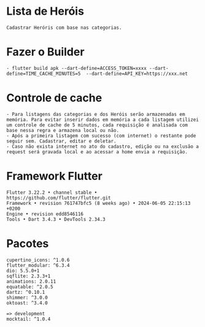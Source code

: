 # Lista de Heróis

    Cadastrar Heróris com base nas categorias.

# Fazer o Builder
    - flutter build apk --dart-define=ACCESS_TOKEN=xxxx --dart-define=TIME_CACHE_MINUTES=5  --dart-define=API_KEY=https://xxx.net

# Controle de cache

    - Para listagens das categorias e dos Heróis serão armazenadas em memória. Para evitar inserir dados em memória a cada listagem utilizei um controle de cache de 5 minutos, cada requisição é analisada com base nessa regra e armazena local ou não.
    - Após a primeira listagem com sucesso (com internet) o restante pode seguir sem. Cadastrar, editar e deletar.
    - Caso não exista internet no ato do cadastro, edição ou na exclusão a request será gravada local e ao acessar a home envia a requisição.

# Framework Flutter

    Flutter 3.22.2 • channel stable • https://github.com/flutter/flutter.git
    Framework • revision 761747bfc5 (8 weeks ago) • 2024-06-05 22:15:13 +0200
    Engine • revision edd8546116
    Tools • Dart 3.4.3 • DevTools 2.34.3

# Pacotes

    cupertino_icons: ^1.0.6
    flutter_modular: ^6.3.4
    dio: 5.5.0+1
    sqflite: 2.3.3+1
    animations: 2.0.11
    equatable: ^2.0.5
    dartz: ^0.10.1
    shimmer: ^3.0.0
    oktoast: ^3.4.0

    => development
    mocktail: ^1.0.4
